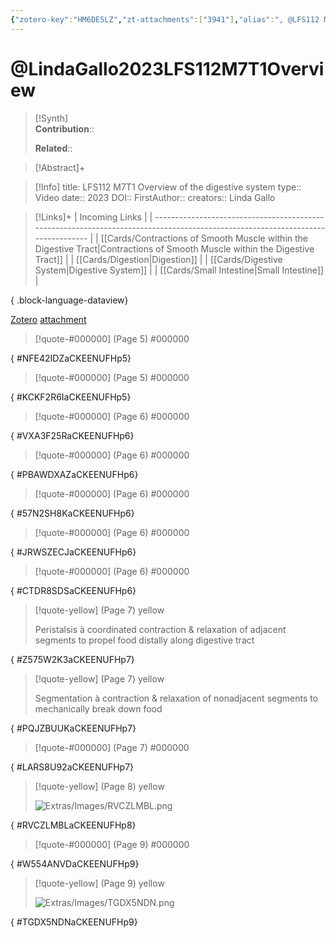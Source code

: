 ```yaml
---
{"zotero-key":"HM6DE5LZ","zt-attachments":["3941"],"alias":", @LFS112 M7T1 Overview of the digestive system","keywords":[],"FirstAuthor":"[[ Linda Gallo]]","tags":["source/video","Uni/LFS112"],"dg-publish":true,"aliases":["LFS112 M7T1 Overview of the digestive system"],"Status":"Watched","Priority":"High","permalink":"/sources/linda-gallo2023-lfs-112-m7-t1-overview/","dgPassFrontmatter":true}
---
```


# @LindaGallo2023LFS112M7T1Overview

>[!Synth]  
>**Contribution**::  
>  
>**Related**:: 
>  

> [!Abstract]+
> 

> [!Info]
> title: LFS112 M7T1 Overview of the digestive system
> type:: Video 
> date:: 2023
> DOI:: 
> FirstAuthor:: 
> creators:: Linda Gallo

> [!Links]+
>  | Incoming Links                                                                                                                  |
> | ------------------------------------------------------------------------------------------------------------------------------- |
> | [[Cards/Contractions of Smooth Muscle within the Digestive Tract\|Contractions of Smooth Muscle within the Digestive Tract]] |
> | [[Cards/Digestion\|Digestion]]                                                                                               |
> | [[Cards/Digestive System\|Digestive System]]                                                                                 |
> | [[Cards/Small Intestine\|Small Intestine]]                                                                                   |
> 
{ .block-language-dataview}


[Zotero](zotero://select/library/items/HM6DE5LZ) [attachment](file:///Users/nathanmaxwell/Zotero/storage/CKEENUFH/lindagallo2023-LFS112M7T1Overview.pdf)

> [!quote-#000000] (Page 5) #000000
>
{ #NFE42IDZaCKEENUFHp5}


> [!quote-#000000] (Page 5) #000000
>
{ #KCKF2R6IaCKEENUFHp5}


> [!quote-#000000] (Page 6) #000000
>
{ #VXA3F25RaCKEENUFHp6}


> [!quote-#000000] (Page 6) #000000
>
{ #PBAWDXAZaCKEENUFHp6}


> [!quote-#000000] (Page 6) #000000
>
{ #57N2SH8KaCKEENUFHp6}


> [!quote-#000000] (Page 6) #000000
>
{ #JRWSZECJaCKEENUFHp6}


> [!quote-#000000] (Page 6) #000000
>
{ #CTDR8SDSaCKEENUFHp6}


> [!quote-yellow] (Page 7) yellow
> 
> Peristalsis à coordinated contraction & relaxation of adjacent segments to propel food distally along digestive tract
>
{ #Z575W2K3aCKEENUFHp7}


> [!quote-yellow] (Page 7) yellow
> 
> Segmentation à contraction & relaxation of nonadjacent segments to mechanically break down food
>
{ #PQJZBUUKaCKEENUFHp7}


> [!quote-#000000] (Page 7) #000000
>
{ #LARS8U92aCKEENUFHp7}


> [!quote-yellow] (Page 8) yellow
> 
> ![Extras/Images/RVCZLMBL.png](/img/user/Extras/Images/RVCZLMBL.png)
>
{ #RVCZLMBLaCKEENUFHp8}


> [!quote-#000000] (Page 9) #000000
>
{ #W554ANVDaCKEENUFHp9}


> [!quote-yellow] (Page 9) yellow
> 
> ![Extras/Images/TGDX5NDN.png](/img/user/Extras/Images/TGDX5NDN.png)
>
{ #TGDX5NDNaCKEENUFHp9}

